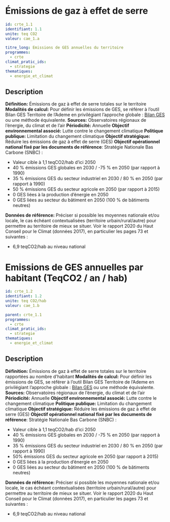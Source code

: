 # Émissions de gaz à effet de serre
```yaml
id: crte_1.1
identifiant: 1.1
unite: teq CO2
valeur: cae_1.a

titre_long: Emissions de GES annuelles du territoire
programmes:
  - crte
climat_pratic_ids:
  - strategie
thematiques:
  - energie_et_climat

```
## Description

**Définition:** Émissions de gaz à effet de serre totales sur le territoire
**Modalités de calcul:** Pour définir les émissions de GES, se référer à l’outil Bilan GES Territoire de l’Ademe en privilégiant l’approche globale : <a href="https://www.bilans-ges.ademe.fr/fr/accueil/contenu/index/page/Bilan%2BGES%2BTerritoires/siGras/0">Bilan GES</a> ou une méthode équivalente.
**Sources:** Observatoires régionaux de l’énergie, du climat et de l’air
**Périodicité:** Annuelle
**Objectif environnemental associé:** Lutte contre le changement climatique
**Politique publique:** Limitation du changement climatique
**Objectif stratégique:** Réduire les émissions de gaz à effet de serre (GES)
**Objectif opérationnel national fixé par les documents de référence**: Stratégie Nationale Bas Carbone (SNBC) :
- Valeur cible à 1,1 teqCO2/hab d’ici 2050
- 40 % émissions GES globales en 2030 / -75 % en 2050 (par rapport à 1990)
- 35 % émissions GES du secteur industriel en 2030 / 80 % en 2050 (par rapport à 1990)
- 50 % émissions GES du secteur agricole en 2050 (par rapport à 2015)
- 0 GES liées à la production d’énergie en 2050
- 0 GES liées au secteur du bâtiment en 2050 (100 % de bâtiments neutres)

**Données de référence:** Préciser si possible les moyennes nationale et/ou locale, le cas échéant contextualisées (territoire urbain/rural/autre) pour permettre au territoire de mieux se situer. Voir le rapport 2020 du Haut Conseil pour le Climat (données 2017), en particulier les pages 73 et suivantes :
- 6,9 teqCO2/hab au niveau national

# Emissions de GES annuelles par habitant (TeqCO2 / an / hab)
```yaml
id: crte_1.2
identifiant: 1.2
unite: teq CO2/hab
valeur: cae_1.b

parent: crte_1.1
programmes:
  - crte
climat_pratic_ids:
  - strategie
thematiques:
  - energie_et_climat
```
## Description

**Définition:** Émissions de gaz à effet de serre totales sur le territoire rapportées au nombre d’habitant
**Modalités de calcul:** Pour définir les émissions de GES, se référer à l’outil Bilan GES Territoire de l’Ademe en privilégiant l’approche globale : <a href="https://www.bilans-ges.ademe.fr/fr/accueil/contenu/index/page/Bilan%2BGES%2BTerritoires/siGras/0">Bilan GES</a> ou une méthode équivalente.
**Sources:** Observatoires régionaux de l’énergie, du climat et de l’air
**Périodicité:** Annuelle
**Objectif environnemental associé:** Lutte contre le changement climatique
**Politique publique:** Limitation du changement climatique
**Objectif stratégique:** Réduire les émissions de gaz à effet de serre (GES)
**Objectif opérationnel national fixé par les documents de référence**: Stratégie Nationale Bas Carbone (SNBC) :
- Valeur cible à 1,1 teqCO2/hab d’ici 2050
- 40 % émissions GES globales en 2030 / -75 % en 2050 (par rapport à 1990)
- 35 % émissions GES du secteur industriel en 2030 / 80 % en 2050 (par rapport à 1990)
- 50% émissions GES du secteur agricole en 2050 (par rapport à 2015)
- 0 GES liées à la production d’énergie en 2050
- 0 GES liées au secteur du bâtiment en 2050 (100 % de bâtiments neutres)

**Données de référence:** Préciser si possible les moyennes nationale et/ou locale, le cas échéant contextualisées (territoire urbain/rural/autre) pour permettre au territoire de mieux se situer. Voir le rapport 2020 du Haut Conseil pour le Climat (données 2017), en particulier les pages 73 et suivantes :
- 6,9 teqCO2/hab au niveau national
